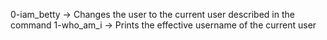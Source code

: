 0-iam_betty -> Changes the user to the current user described in the command
1-who_am_i -> Prints the effective username of the current user

